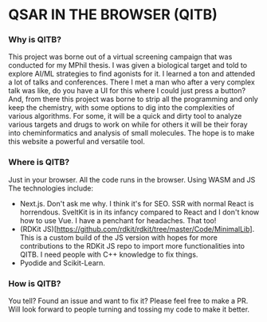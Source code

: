 # QSAR IN THE BROWSER (QITB)

### Why is QITB?
This project was borne out of a virtual screening campaign that was conducted for my MPhil thesis. I was given a biological target and told to explore AI/ML strategies to find agonists for it. I learned a ton and attended a lot of talks and conferences. There I met a man who after a very complex talk was like, do you have a UI for this where I could just press a button? And, from there this project was borne to strip all the programming and only keep the chemistry, with some options to dig into the complexities of various algorithms. 
For some, it will be a quick and dirty tool to analyze various targets and drugs to work on while for others it will be their foray into cheminformatics and analysis of small molecules. The hope is to make this website a powerful and versatile tool.

### Where is QITB?
Just in your browser. All the code runs in the browser. Using WASM and JS The technologies include:

- Next.js. Don't ask me why. I think it's for SEO. SSR with normal React is horrendous. SveltKit is in its infancy compared to React and I don't know how to use Vue. I have a penchant for headaches. That too!
- (RDKit JS)[https://github.com/rdkit/rdkit/tree/master/Code/MinimalLib]. This is a custom build of the JS version with hopes for more contributions to the RDKit JS repo to import more functionalities into QITB. I need people with C++ knowledge to fix things.
- Pyodide and Scikit-Learn. 

### How is QITB?
You tell? Found an issue and want to fix it? Please feel free to make a PR. Will look forward to people turning and tossing my code to make it better.